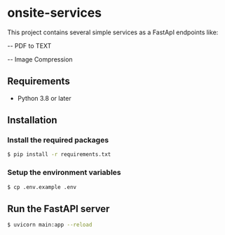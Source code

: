 # onsite-services

This project contains several simple services as a FastApI endpoints like:

--  PDF to TEXT

-- Image Compression

## Requirements

- Python 3.8 or later

## Installation

### Install the required packages

```bash
$ pip install -r requirements.txt
```

### Setup the environment variables

```bash
$ cp .env.example .env
```

## Run the FastAPI server

```bash
$ uvicorn main:app --reload 
```

